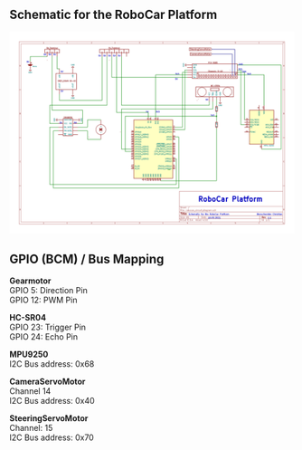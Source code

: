 ## Schematic for the RoboCar Platform

![](schematic_robocar_platform.png)


## GPIO (BCM) / Bus Mapping

**Gearmotor** <br>
GPIO 5: Direction Pin <br>
GPIO 12: PWM Pin <br>

**HC-SR04** <br>
GPIO 23: Trigger Pin <br>
GPIO 24: Echo Pin <br>

**MPU9250** <br>
I2C Bus address: 0x68 <br>

**CameraServoMotor** <br>
Channel 14 <br>
I2C Bus address: 0x40 <br>

**SteeringServoMotor** <br>
Channel: 15 <br>
I2C Bus address: 0x70 <br>




